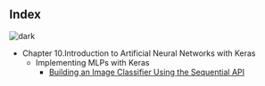 ## Index
![dark](https://user-images.githubusercontent.com/12748752/143572000-059f26cd-599d-4daf-a5ed-aa0dc1986965.png)
* Chapter 10.Introduction to Artificial Neural Networks with Keras
   * Implementing MLPs with Keras
     * [Building an Image Classifier Using the Sequential API](https://github.com/iAmKankan/exercises/blob/main/Building%20an%20Image%20Classifier%20Using%20the%20Sequential%20API.ipynb)


